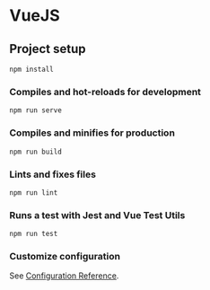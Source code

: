 # VueJS

## Project setup
```
npm install
```

### Compiles and hot-reloads for development
```
npm run serve
```

### Compiles and minifies for production
```
npm run build
```

### Lints and fixes files
```
npm run lint
```

### Runs a test with Jest and Vue Test Utils
```
npm run test
```

### Customize configuration
See [Configuration Reference](https://cli.vuejs.org/config/).
